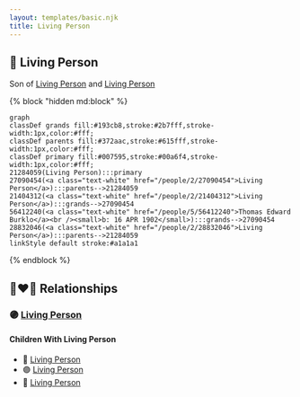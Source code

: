 ```yaml
---
layout: templates/basic.njk
title: Living Person
---
```

## 🔵 Living Person

Son of [Living Person](/people/2/28832046) and [Living Person](/people/2/27090454)

{% block "hidden md:block" %}
```mermaid
graph
classDef grands fill:#193cb8,stroke:#2b7fff,stroke-width:1px,color:#fff;
classDef parents fill:#372aac,stroke:#615fff,stroke-width:1px,color:#fff;
classDef primary fill:#007595,stroke:#00a6f4,stroke-width:1px,color:#fff;
21284059(Living Person):::primary
27090454(<a class="text-white" href="/people/2/27090454">Living Person</a>):::parents-->21284059
21404312(<a class="text-white" href="/people/2/21404312">Living Person</a>):::grands-->27090454
56412240(<a class="text-white" href="/people/5/56412240">Thomas Edward Burklo</a><br /><small>b: 16 APR 1902</small>):::grands-->27090454
28832046(<a class="text-white" href="/people/2/28832046">Living Person</a>):::parents-->21284059
linkStyle default stroke:#a1a1a1
```
{% endblock %}

## 👩‍❤️‍👨 Relationships

### 🟣 [Living Person](/people/7/72063628)

#### Children With Living Person
* 🔵 [Living Person](/people/7/72212700)
* 🟣 [Living Person](/people/4/45456538)
* 🔵 [Living Person](/people/1/16620202)